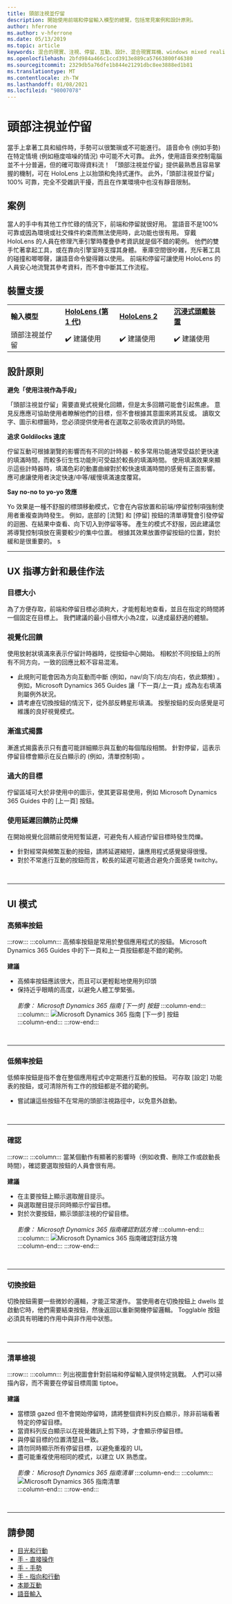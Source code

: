 ```yaml
---
title: 頭部注視並佇留
description: 開始使用前端和停留輸入模型的總覽，包括常見案例和設計原則。
author: hferrone
ms.author: v-hferrone
ms.date: 05/13/2019
ms.topic: article
keywords: 混合的現實、注視、停留、互動、設計、混合現實耳機、windows mixed reality 耳機、虛擬實境耳機、HoloLens、MRTK、混合現實工具組、ux、指導方針、清單視圖
ms.openlocfilehash: 2bfd984a466c1ccd3913e889ca57663800f46380
ms.sourcegitcommit: 2329db5a76dfe1b844e21291dbc8ee3888ed1b81
ms.translationtype: MT
ms.contentlocale: zh-TW
ms.lasthandoff: 01/08/2021
ms.locfileid: "98007078"
---
```

# <a name="head-gaze-and-dwell"></a>頭部注視並佇留

當手上拿著工具和組件時，手勢可以很繁瑣或不可能進行。 語音命令 (例如手勢) 在特定情境 (例如極度喧噪的情況) 中可能不大可靠。 此外，使用語音來控制電腦並不十分普遍，但的確可取得資料流！ 「頭部注視並佇留」提供最熟悉且容易掌握的機制，可在 HoloLens 上以抬頭和免持式運作。 此外，「頭部注視並佇留」 100% 可靠，完全不受雜訊干擾，而且在作業環境中也沒有靜音限制。

## <a name="scenarios"></a>案例

當人的手中有其他工作忙碌的情況下，前端和停留就很好用。 當語音不是100% 可靠或因為環境或社交條件約束而無法使用時，此功能也很有用。 穿戴 HoloLens 的人員在修理汽車引擎時覆疊參考資訊就是個不錯的範例。 他們的雙手忙著拿起工具，或在靠向引擎室時支撐其身體。 車庫空間很吵雜，充斥著工具的碰撞和唧唧聲，讓語音命令變得難以使用。 前端和停留可讓使用 HoloLens 的人員安心地流覽其參考資料，而不會中斷其工作流程。 

## <a name="device-support"></a>裝置支援

<table>
    <colgroup>
    <col width="25%" />
    <col width="25%" />
    <col width="25%" />
    <col width="25%" />
    </colgroup>
    <tr>
        <td><strong>輸入模型</strong></td>
        <td><a href="../hololens-hardware-details.md"><strong>HoloLens (第 1 代)</strong></a></td>
        <td><a href="https://docs.microsoft.com/hololens/hololens2-hardware"><strong>HoloLens 2</strong></td>
        <td><a href="../discover/immersive-headset-hardware-details.md"><strong>沉浸式頭戴裝置</strong></a></td>
    </tr>
     <tr>
        <td>頭部注視並佇留</td>
        <td>✔️ 建議使用</td>
        <td>✔️ 建議使用</td>
        <td>✔️ 建議使用</td>
    </tr>
</table>


## <a name="design-principles"></a>設計原則

**避免「使用注視作為手段」**

「頭部注視並佇留」需要直覺式視覺化回饋，但是太多回饋可能會引起焦慮。 意見反應應可協助使用者瞭解他們的目標，但不會根據其意圖來將其反或。 讀取文字、圖示和標籤時，您必須提供使用者在選取之前吸收資訊的時間。
    
**追求 Goldilocks 速度**
    
佇留互動可根據瀏覽的影響而有不同的計時器 - 較多常用功能通常受益於更快速的填滿時間，而較多衍生性功能則可受益於較長的填滿時間。 使用填滿效果來顯示這些計時器時，填滿色彩的動畫曲線對於較快速填滿時間的感覺有正面影響。 應可慮讓使用者決定快速/中等/緩慢填滿速度覆寫。
    
**Say no-no to yo-yo 效應**

Yo 效果是一種不舒服的標頭移動模式，它會在內容放置和前端/停留控制項強制使用者重複查詢時發生。 例如，底部的 [流覽] 和 [停留] 按鈕的清單導覽會引發停留的迴圈、在結果中查看、向下切入到停留等等。 產生的模式不舒服，因此建議您將導覽控制項放在需要較少的集中位置。 根據其效果放置停留按鈕的位置，對於緩和是很重要的。
s
<br>

---

## <a name="ux-guidelines-and-best-practices"></a>UX 指導方針和最佳作法

### <a name="target-sizes"></a>目標大小

為了方便存取，前端和停留目標必須夠大，才能輕鬆地查看，並且在指定的時間將一個固定在目標上。 我們建議的最小目標大小為2度，以達成最舒適的體驗。 

### <a name="visual-feedback"></a>視覺化回饋

使用放射狀填滿來表示佇留計時器時，從按鈕中心開始。 相較於不同按鈕上的所有不同方向，一致的回應比較不容易混淆。 

  * 此規則可能會因為方向互動而中斷 (例如，nav/向下/向左/向右，依此類推) 。 例如，Microsoft Dynamics 365 Guides 讓「下一頁/上一頁」成為左右填滿則屬例外狀況。
  * 請考慮在切換按鈕的情況下，從外部反轉星形填滿。 按壓按鈕的反向感覺是可維護的良好視覺模式。 

### <a name="progressive-disclosure"></a>漸進式揭露

漸進式揭露表示只有盡可能詳細顯示與互動的每個階段相關。 針對停留，這表示停留目標會顯示在反白顯示的 (例如，清單控制項) 。

 ### <a name="oversized-targets"></a>過大的目標

佇留區域可大於非使用中的圖示，使其更容易使用，例如 Microsoft Dynamics 365 Guides 中的 [上一頁] 按鈕。

### <a name="prevent-flickering-with-delayed-feedback"></a>使用延遲回饋防止閃爍

在開始視覺化回饋前使用短暫延遲，可避免有人經過佇留目標時發生閃爍。
* 針對經常與頻繁互動的按鈕，請將延遲縮短，讓應用程式感覺變得很慢。
* 對於不常進行互動的按鈕而言，較長的延遲可能適合避免介面感覺 twitchy。

<br>

---

## <a name="ui-patterns"></a>UI 模式

### <a name="high-frequency-buttons"></a>高頻率按鈕

:::row:::
    :::column:::
        高頻率按鈕是常用於整個應用程式的按鈕。 Microsoft Dynamics 365 Guides 中的下一頁和上一頁按鈕都是不錯的範例。<br>
        <br>
        **建議**<br>
  * 高頻率按鈕應該很大，而且可以更輕鬆地使用列印頭
  * 保持近乎眼睛的高度，以避免人體工學緊張。<br>
        <br>
*影像： Microsoft Dynamics 365 指南 [下一步] 按鈕*
    :::column-end:::
        :::column:::
       ![Microsoft Dynamics 365 指南 [下一步] 按鈕](images/GuideNextButton.png)<br>
    :::column-end:::
:::row-end:::

<br>

---


### <a name="low-frequency-buttons"></a>低頻率按鈕

低頻率按鈕是指不會在整個應用程式中定期進行互動的按鈕。 可存取 [設定] 功能表的按鈕，或可清除所有工作的按鈕都是不錯的範例。

* 嘗試讓這些按鈕不在常用的頭部注視路徑中，以免意外啟動。 

<br>

---

### <a name="confirmations"></a>確認

:::row:::
    :::column:::
        當某個動作有顯著的影響時（例如收費、刪除工作或啟動長時間），確認要選取按鈕的人員會很有用。<br>
        <br>
        **建議**<br>
  * 在主要按鈕上顯示選取醒目提示。
  * 與選取醒目提示同時顯示佇留目標。
  * 對於次要按鈕，顯示頭部注視的佇留目標。<br>
        <br>
*影像： Microsoft Dynamics 365 指南確認對話方塊*
    :::column-end:::
        :::column:::
       ![Microsoft Dynamics 365 指南確認對話方塊](images/GuidesConfirmation.png)<br>
    :::column-end:::
:::row-end:::
        
<br>

---

### <a name="toggle-buttons"></a>切換按鈕

切換按鈕需要一些微妙的邏輯，才能正常運作。 當使用者在切換按鈕上 dwells 並啟動它時，他們需要結束按鈕，然後返回以重新開機停留邏輯。 Togglable 按鈕必須具有明確的作用中與非作用中狀態。 

<br>

---

### <a name="list-views"></a>清單檢視

:::row:::
    :::column:::
        列出視圖會針對前端和停留輸入提供特定挑戰。 人們可以掃描內容，而不需要在停留目標周圍 tiptoe。<br>
        <br>
**建議**<br>
  * 當標頭 gazed 但不會開始停留時，請將整個資料列反白顯示，除非前端看著特定的停留目標。
  * 當資料列反白顯示以在視覺雜訊上剪下時，才會顯示停留目標。
  * 與停留目標的位置清楚且一致。
  * 請勿同時顯示所有停留目標，以避免重複的 UI。
  * 盡可能重複使用相同的模式，以建立 UX 熟悉度。<br>
        <br>
*影像： Microsoft Dynamics 365 指南清單*
    :::column-end:::
        :::column:::
       ![Microsoft Dynamics 365 指南清單](images/GuidesListView.png)<br>
    :::column-end:::
:::row-end:::

<br>

---
 
 ## <a name="see-also"></a>請參閱

* [目光和行動](gaze-and-commit.md)
* [手 - 直接操作](direct-manipulation.md)
* [手 - 手勢](gaze-and-commit.md#composite-gestures)
* [手 - 指向和行動](point-and-commit.md)
* [本能互動](interaction-fundamentals.md)
* [語音輸入](voice-input.md)

